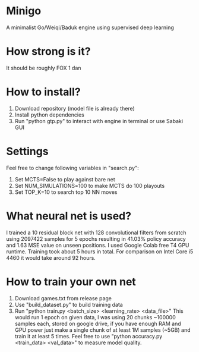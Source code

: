 # Minigo
A minimalist Go/Weiqi/Baduk engine using supervised deep learning

# How strong is it?
It should be roughly FOX 1 dan

# How to install?
1. Download repository (model file is already there)
2. Install python dependencies
3. Run "python gtp.py" to interact with engine in terminal or use Sabaki GUI

# Settings
Feel free to change following variables in "search.py":
1. Set MCTS=False to play against bare net
2. Set NUM_SIMULATIONS=100 to make MCTS do 100 playouts
3. Set TOP_K=10 to search top 10 NN moves

# What neural net is used?
I trained a 10 residual block net with 128 convolutional filters from scratch 
using 2097422 samples for 5 epochs resulting in 41.03% policy
accuracy and 1.63 MSE value on unseen positions. I used Google Colab
free T4 GPU runtime. Training took about 5 hours in total. For comparison
on Intel Core i5 4460 it would take around 92 hours.

# How to train your own net
1. Download games.txt from release page
2. Use "build_dataset.py" to build training data
3. Run "python train.py <device> <batch_size> <learning_rate> <data_file>"
This would run 1 epoch on given data, I was using 20 chunks ~100000 samples
each, stored on google drive, if you have enough RAM and GPU power just make
a single chunk of at least 1M samples (~5GB) and train it at least 5 times.
Feel free to use "python accuracy.py <model> <train_data> <val_data>" to measure
model quality.
